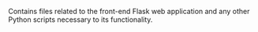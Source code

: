 Contains files related to the front-end Flask web application and any other Python scripts necessary to its functionality.  
